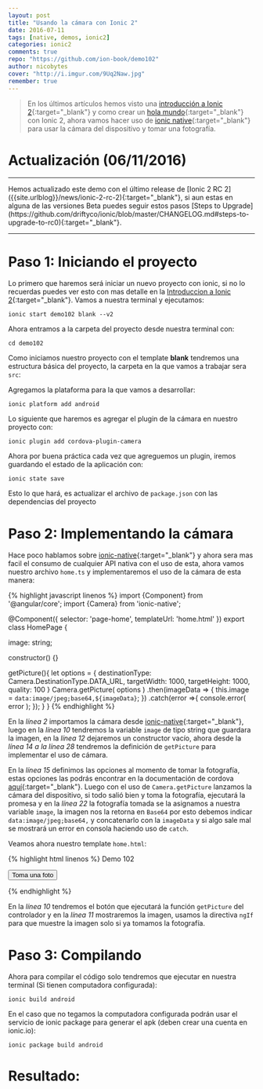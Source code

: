 ```yaml
---
layout: post
title: "Usando la cámara con Ionic 2"
date: 2016-07-11
tags: [native, demos, ionic2]
categories: ionic2
comments: true
repo: "https://github.com/ion-book/demo102"
author: nicobytes
cover: "http://i.imgur.com/9Uq2Naw.jpg"
remember: true
---
```


> En los últimos artículos hemos visto una [introducción a Ionic 2]({{site.urlblog}}/ionic2/introIonic2){:target="_blank"} y como crear un [hola mundo]({{site.urlblog}}/ionic2/ionic2){:target="_blank"} con Ionic 2, ahora vamos hacer uso de [ionic native]({{site.urlblog}}/ionic2/ionic-native){:target="_blank"} para usar la cámara del dispositivo y tomar una fotografía.

<amp-img width="810" height="540" layout="responsive" src="http://i.imgur.com/9Uq2Naw.jpg"></amp-img>

# Actualización (06/11/2016)
<hr/>
Hemos actualizado este demo con el último release de [Ionic 2 RC 2]({{site.urlblog}}/news/ionic-2-rc-2){:target="_blank"}, si aun estas en alguna de las versiones Beta puedes seguir estos pasos [Steps to Upgrade](https://github.com/driftyco/ionic/blob/master/CHANGELOG.md#steps-to-upgrade-to-rc0){:target="_blank"}.

<hr/>

# Paso 1: Iniciando el proyecto

Lo primero que haremos será iniciar un nuevo proyecto con ionic, si no lo recuerdas puedes ver esto con mas detalle en la [Introduccion a Ionic 2]({{site.urlblog}}/ionic2/ionic2){:target="_blank"}.
Vamos a nuestra terminal y ejecutamos:

```
ionic start demo102 blank --v2
```

Ahora entramos a la carpeta del proyecto desde nuestra terminal con:

```
cd demo102
```

Como iniciamos nuestro proyecto con el template **blank** tendremos una estructura básica del proyecto, la carpeta en la que vamos a trabajar sera `src`:

<div class="row">
  <div class="col col-100 col-md-50 col-lg-50">
    <amp-img width="500" height="493" layout="responsive" src="https://firebasestorage.googleapis.com/v0/b/ion-book.appspot.com/o/demos%2Fdemo102%2FScreenshot%20from%202016-11-06%2012-46-16.png?alt=media"></amp-img>
  </div>
</div>

Agregamos la plataforma para la que vamos a desarrollar:

```
ionic platform add android
```

Lo siguiente que haremos es agregar el plugin de la cámara en nuestro proyecto con:

```
ionic plugin add cordova-plugin-camera
```

Ahora por buena práctica cada vez que agreguemos un plugin, iremos guardando el estado de la aplicación con:

```
ionic state save
```

Esto lo que hará, es actualizar el archivo de `package.json` con las dependencias del proyecto

# Paso 2: Implementando la cámara

Hace poco hablamos sobre [ionic-native]({{site.urlblog}}/ionic2/ionic-native){:target="_blank"} y ahora sera mas facil el consumo de cualquier API nativa con el uso de esta, ahora vamos nuestro archivo `home.ts` y implementaremos el uso de la cámara de esta manera:

{% highlight javascript linenos %}
import {Component} from '@angular/core';
import {Camera} from 'ionic-native';

@Component({
  selector: 'page-home',
  templateUrl: 'home.html'
})
export class HomePage {

  image: string;

  constructor() {}

  getPicture(){
    let options = {
      destinationType: Camera.DestinationType.DATA_URL,
      targetWidth: 1000,
      targetHeight: 1000,
      quality: 100
    }
    Camera.getPicture( options )
    .then(imageData => {
      this.image = `data:image/jpeg;base64,${imageData}`;
    })
    .catch(error =>{
      console.error( error );
    });
  }
}
{% endhighlight %}

En la *línea 2* importamos la cámara desde [ionic-native]({{site.urlblog}}/ionic2/ionic-native){:target="_blank"}, luego en la *línea 10* tendremos la variable `image` de tipo string que guardara la imagen, en la *línea 12* dejaremos un constructor vacío, ahora desde la *línea 14 a la línea 28* tendremos la definición de `getPicture` para implementar el uso de cámara.

En la *línea 15* definimos las opciones al momento de tomar la fotografía, estas opciones las podrás encontrar en la documentación de cordova [aquí](https://github.com/apache/cordova-plugin-camera#cameracameraoptions--object){:target="_blank"}. Luego con el uso de `Camera.getPicture` lanzamos la cámara del dispositivo, si todo salió bien y toma la fotografía, ejecutará la promesa y en la *línea 22* la fotografía tomada se la asignamos a nuestra variable `image`, la imagen nos la retorna en `Base64` por esto debemos indicar `data:image/jpeg;base64,` y concatenarlo con la `imageData` y si algo sale mal se mostrará un error en consola haciendo uso de `catch`.

Veamos ahora nuestro template `home.html`:

{% highlight html linenos %}
<ion-header>
  <ion-navbar color="primary">
    <ion-title>
      Demo 102
    </ion-title>
  </ion-navbar>
</ion-header>

<ion-content padding>
  <button ion-button block (click)="getPicture()">Toma una foto</button>
  <img [src]="image" *ngIf="image" />
</ion-content>

{% endhighlight %}

En la *línea 10* tendremos el botón que ejecutará la función `getPicture` del controlador y en la *línea 11* mostraremos la imagen, usamos la directiva `ngIf` para que muestre la imagen solo si ya tomamos la fotografía.

# Paso 3: Compilando

Ahora para compilar el código solo tendremos que ejecutar en nuestra terminal (Si tienen computadora configurada):

```
ionic build android
```

En el caso que no tegamos la computadora configurada podrán usar el servicio de ionic package para generar el apk (deben crear una cuenta en ionic.io):

```
ionic package build android
```


# Resultado:

<br/>
<amp-img width="641" height="1068" layout="responsive" src="https://firebasestorage.googleapis.com/v0/b/ion-book.appspot.com/o/demos%2Fdemo102%2FScreenshot%20from%202016-11-06%2012-46-16.png?alt=media"></amp-img>